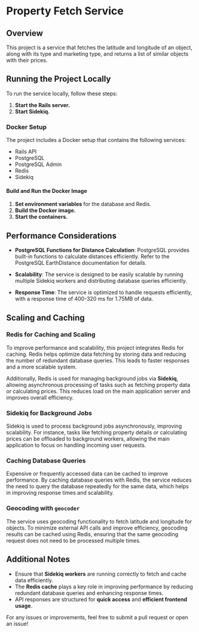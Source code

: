 # Property Fetch Service

## Overview

This project is a service that fetches the latitude and longitude of an object, along with its type and marketing type, and returns a list of similar objects with their prices.

## Running the Project Locally

To run the service locally, follow these steps:

1. **Start the Rails server.**
2. **Start Sidekiq.**

### Docker Setup

The project includes a Docker setup that contains the following services:

- Rails API
- PostgreSQL
- PostgreSQL Admin
- Redis
- Sidekiq

#### Build and Run the Docker Image

1. **Set environment variables** for the database and Redis.
2. **Build the Docker image.**
3. **Start the containers.**

## Performance Considerations

- **PostgreSQL Functions for Distance Calculation**: PostgreSQL provides built-in functions to calculate distances efficiently. Refer to the PostgreSQL EarthDistance documentation for details.
  
- **Scalability**: The service is designed to be easily scalable by running multiple Sidekiq workers and distributing database queries efficiently.

- **Response Time**: The service is optimized to handle requests efficiently, with a response time of 400-320 ms for 1.75MB of data.

## Scaling and Caching

### Redis for Caching and Scaling

To improve performance and scalability, this project integrates Redis for caching. Redis helps optimize data fetching by storing data and reducing the number of redundant database queries. This leads to faster responses and a more scalable system.

Additionally, Redis is used for managing background jobs via **Sidekiq**, allowing asynchronous processing of tasks such as fetching property data or calculating prices. This reduces load on the main application server and improves overall efficiency.

### Sidekiq for Background Jobs

Sidekiq is used to process background jobs asynchronously, improving scalability. For instance, tasks like fetching property details or calculating prices can be offloaded to background workers, allowing the main application to focus on handling incoming user requests.

### Caching Database Queries

Expensive or frequently accessed data can be cached to improve performance. By caching database queries with Redis, the service reduces the need to query the database repeatedly for the same data, which helps in improving response times and scalability.

### Geocoding with `geocoder`

The service uses geocoding functionality to fetch latitude and longitude for objects. To minimize external API calls and improve efficiency, geocoding results can be cached using Redis, ensuring that the same geocoding request does not need to be processed multiple times.

## Additional Notes

- Ensure that **Sidekiq workers** are running correctly to fetch and cache data efficiently.
- The **Redis cache** plays a key role in improving performance by reducing redundant database queries and enhancing response times.
- API responses are structured for **quick access** and **efficient frontend usage**.

For any issues or improvements, feel free to submit a pull request or open an issue!
